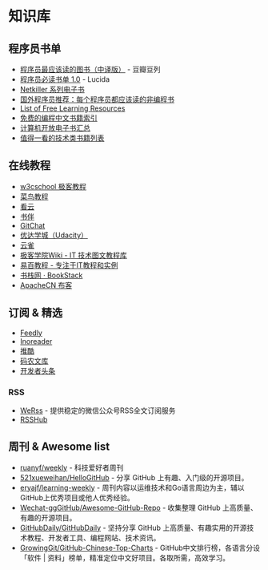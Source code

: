 # 知识库

## 程序员书单

* [程序员最应该读的图书（中译版）](http://www.douban.com/doulist/995755/) - 豆瓣豆列
* [程序员必读书单 1.0](http://lucida.me/blog/developer-reading-list/) - Lucida
* [Netkiller 系列电子书](http://netkiller.github.io/)
* [国外程序员推荐：每个程序员都应该读的非编程书](http://blog.jobbole.com/72365/)
* [List of Free Learning Resources](https://github.com/EbookFoundation/free-programming-books)
* [免费的编程中文书籍索引](https://github.com/justjavac/free-programming-books-zh_CN)
* [计算机开放电子书汇总](https://github.com/it-ebooks/it-ebooks-archive)
* [值得一看的技术类书籍列表](https://github.com/doocs/technical-books)

## 在线教程

* [w3cschool 极客教程](https://www.w3cschool.cn/tutorial)
* [菜鸟教程](https://www.runoob.com/)
* [看云](https://www.kancloud.cn/explore)
* [书伴](https://bookfere.com/ebook)
* [GitChat](https://gitbook.cn/gitchat/columns)
* [优达学城（Udacity）](https://cn.udacity.com/)
* [云雀](https://www.yuque.com/)
* [极客学院Wiki - IT 技术图文教程库](http://wiki.jikexueyuan.com/)
* [易百教程 - 专注于IT教程和实例](https://www.yiibai.com/)
* [书栈网 · BookStack](https://www.bookstack.cn/)
* [ApacheCN 布客](https://www.ibooker.org.cn/docs/)

## 订阅 & 精选

* [Feedly](https://feedly.com/i/latest)
* [Inoreader](https://www.inoreader.com/dashboard)
* [推酷](https://www.tuicool.com/ah)
* [码农文库](https://tool.lu/article/)
* [开发者头条](https://toutiao.io/)

### RSS

* [WeRss](https://werss.app/) - 提供稳定的微信公众号RSS全文订阅服务
* [RSSHub](https://docs.rsshub.app/)

## 周刊 & Awesome list

* [ruanyf/weekly](https://github.com/ruanyf/weekly) - 科技爱好者周刊
* [521xueweihan/HelloGitHub](https://github.com/521xueweihan/HelloGitHub) - 分享 GitHub 上有趣、入门级的开源项目。
* [eryajf/learning-weekly](https://github.com/eryajf/learning-weekly) - 周刊内容以运维技术和Go语言周边为主，辅以GitHub上优秀项目或他人优秀经验。
* [Wechat-ggGitHub/Awesome-GitHub-Repo](https://github.com/Wechat-ggGitHub/Awesome-GitHub-Repo) - 收集整理 GitHub 上高质量、有趣的开源项目。
* [GitHubDaily/GitHubDaily](https://github.com/GitHubDaily/GitHubDaily) - 坚持分享 GitHub 上高质量、有趣实用的开源技术教程、开发者工具、编程网站、技术资讯。
* [GrowingGit/GitHub-Chinese-Top-Charts](https://github.com/GrowingGit/GitHub-Chinese-Top-Charts) - GitHub中文排行榜，各语言分设「软件 | 资料」榜单，精准定位中文好项目。各取所需，高效学习。
